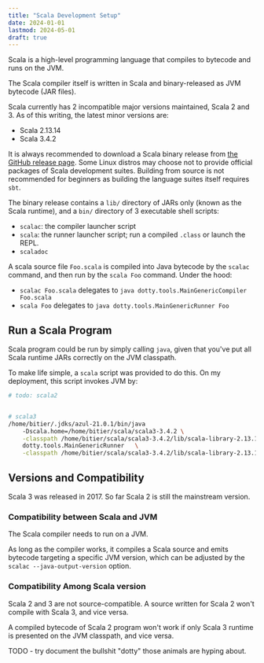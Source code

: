 ```yaml
---
title: "Scala Development Setup"
date: 2024-01-01
lastmod: 2024-05-01
draft: true
---
```


Scala is a high-level programming language that compiles to bytecode and runs on the JVM.

The Scala compiler itself is written in Scala and binary-released as JVM bytecode (JAR files).

Scala currently has 2 incompatible major versions maintained, Scala 2 and 3. 
As of this writing, the latest minor versions are:
- Scala 2.13.14
- Scala 3.4.2

It is always recommended to download a Scala binary release from [the GitHub release page](https://github.com/scala/scala3/releases).
Some Linux distros may choose not to provide official packages of Scala development suites.
Building from source is not recommended for beginners as building the language suites itself requires `sbt`.

The binary release contains a `lib/` directory of JARs only (known as the Scala runtime), and a `bin/` directory of 3 executable shell scripts:
- `scalac`: the compiler launcher script
- `scala`: the runner launcher script; run a compiled `.class` or launch the REPL.
- `scaladoc`

A scala source file `Foo.scala` is compiled into Java bytecode by the `scalac` command, and then run by the `scala Foo` command.
Under the hood:
- `scalac Foo.scala` delegates to `java dotty.tools.MainGenericCompiler Foo.scala`
- `scala Foo` delegates to `java dotty.tools.MainGenericRunner Foo`

## Run a Scala Program

Scala program could be run by simply calling `java`, given that you've put all Scala runtime JARs correctly on the JVM classpath.

To make life simple, a `scala` script was provided to do this. On my deployment, this script invokes JVM by:

```sh
# todo: scala2


# scala3 
/home/bitier/.jdks/azul-21.0.1/bin/java 
    -Dscala.home=/home/bitier/scala/scala3-3.4.2 \
    -classpath /home/bitier/scala/scala3-3.4.2/lib/scala-library-2.13.12.jar:/home/bitier/scala/scala3-3.4.2/lib/scala3-library_3-3.4.2.jar:/home/bitier/scala/scala3-3.4.2/lib/scala-asm-9.6.0-scala-1.jar:/home/bitier/scala/scala3-3.4.2/lib/compiler-interface-1.9.6.jar:/home/bitier/scala/scala3-3.4.2/lib/scala3-interfaces-3.4.2.jar:/home/bitier/scala/scala3-3.4.2/lib/scala3-compiler_3-3.4.2.jar:/home/bitier/scala/scala3-3.4.2/lib/tasty-core_3-3.4.2.jar:/home/bitier/scala/scala3-3.4.2/lib/scala3-staging_3-3.4.2.jar:/home/bitier/scala/scala3-3.4.2/lib/scala3-tasty-inspector_3-3.4.2.jar:/home/bitier/scala/scala3-3.4.2/lib/jline-reader-3.25.1.jar:/home/bitier/scala/scala3-3.4.2/lib/jline-terminal-3.25.1.jar:/home/bitier/scala/scala3-3.4.2/lib/jline-terminal-jna-3.25.1.jar:/home/bitier/scala/scala3-3.4.2/lib/jna-5.14.0.jar:: \
    dotty.tools.MainGenericRunner   \
    -classpath /home/bitier/scala/scala3-3.4.2/lib/scala-library-2.13.12.jar:/home/bitier/scala/scala3-3.4.2/lib/scala3-library_3-3.4.2.jar:/home/bitier/scala/scala3-3.4.2/lib/scala-asm-9.6.0-scala-1.jar:/home/bitier/scala/scala3-3.4.2/lib/compiler-interface-1.9.6.jar:/home/bitier/scala/scala3-3.4.2/lib/scala3-interfaces-3.4.2.jar:/home/bitier/scala/scala3-3.4.2/lib/scala3-compiler_3-3.4.2.jar:/home/bitier/scala/scala3-3.4.2/lib/tasty-core_3-3.4.2.jar:/home/bitier/scala/scala3-3.4.2/lib/scala3-staging_3-3.4.2.jar:/home/bitier/scala/scala3-3.4.2/lib/scala3-tasty-inspector_3-3.4.2.jar:/home/bitier/scala/scala3-3.4.2/lib/jline-reader-3.25.1.jar:/home/bitier/scala/scala3-3.4.2/lib/jline-terminal-3.25.1.jar:/home/bitier/scala/scala3-3.4.2/lib/jline-terminal-jna-3.25.1.jar:/home/bitier/scala/scala3-3.4.2/lib/jna-5.14.0.jar::
```


## Versions and Compatibility

Scala 3 was released in 2017.
So far Scala 2 is still the mainstream version.

### Compatibility between Scala and JVM

The Scala compiler needs to run on a JVM.

As long as the compiler works, it compiles a Scala source and emits bytecode targeting a specific JVM version, which can be adjusted by the `scalac --java-output-version` option.


### Compatibility Among Scala version

Scala 2 and 3 are not source-compatible.
A source written for Scala 2 won't compile with Scala 3, and vice versa.

A compiled bytecode of Scala 2 program won't work if only Scala 3 runtime is presented on the JVM classpath, and vice versa.


TODO - try document the bullshit "dotty" those animals are hyping about.


